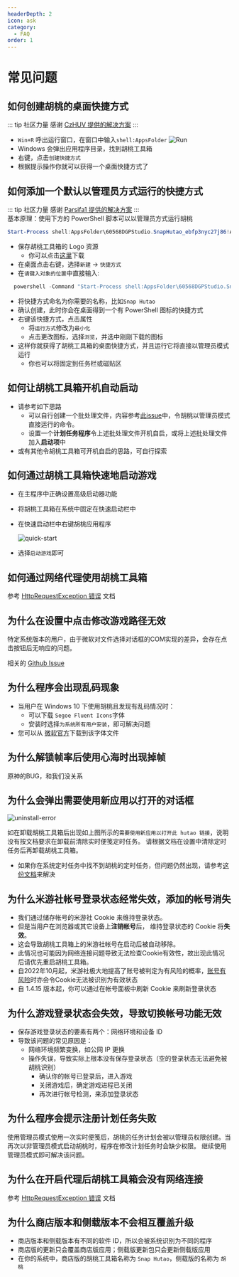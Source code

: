 ```yaml
---
headerDepth: 2
icon: ask
category:
  - FAQ
order: 1
---
```


# 常见问题

## 如何创建胡桃的桌面快捷方式
::: tip 社区力量
感谢 [CzHUV 提供的解决方案](https://github.com/DGP-Studio/Snap.Hutao.Docs/issues/12)
:::
- `Win+R` 呼出运行窗口，在窗口中输入`shell:AppsFolder` ![Run](https://img.alicdn.com/imgextra/i3/1797064093/O1CN01Jj8c6i1g6du728e5A_!!1797064093.png)
- Windows 会弹出应用程序目录，找到胡桃工具箱
- 右键，点击`创建快捷方式`
- 根据提示操作你就可以获得一个桌面快捷方式了

## 如何添加一个默认以管理员方式运行的快捷方式
::: tip 社区力量
感谢 [Parsifa1 提供的解决方案](https://github.com/DGP-Studio/Snap.Hutao.Docs/issues/17)
:::  
基本原理：使用下方的 PowerShell 脚本可以以管理员方式运行胡桃
```PowerShell ts:no-line-numbers
Start-Process shell:AppsFolder\60568DGPStudio.SnapHutao_ebfp3nyc27j86!App -verb runas
```
- 保存胡桃工具箱的 Logo 资源
  - 你可以点击[这里](https://github.com/DGP-Studio/Snap.Hutao/raw/main/src/Snap.Hutao/Snap.Hutao/Assets/Logo.ico)下载
- 在桌面点击右键，选择`新建` -> `快捷方式`
- 在`请键入对象的位置`中直接输入:
```PowerShell ts:no-line-numbers
  powershell -Command "Start-Process shell:AppsFolder\60568DGPStudio.SnapHutao_ebfp3nyc27j86!App -verb runas
```
- 将快捷方式命名为你需要的名称，比如`Snap Hutao`
- 确认创建，此时你会在桌面得到一个有 PowerShell 图标的快捷方式
- 右键该快捷方式，点击属性
  - 将`运行方式`修改为`最小化`
  - 点击更改图标，选择`浏览`，并选中刚刚下载的图标
- 这样你就获得了胡桃工具箱的桌面快捷方式，并且运行它将直接以管理员模式运行
  - 你也可以将固定到任务栏或磁贴区

## 如何让胡桃工具箱开机自动启动

- 请参考如下思路
    - 可以自行创建一个批处理文件，内容参考[此issue](https://github.com/DGP-Studio/Snap.Hutao/issues/184)中，令胡桃以管理员模式直接运行的命令。
    - 设置一个**计划任务程序**令上述批处理文件开机自启，或将上述批处理文件加入**启动项**中
- 或有其他令胡桃工具箱可开机自启的思路，可自行探索

## 如何通过胡桃工具箱快速地启动游戏

- 在主程序中正确设置高级启动器功能
- 将胡桃工具箱在系统中固定在快速启动栏中
- 在快速启动栏中右键胡桃应用程序

  ![quick-start](https://img.alicdn.com/imgextra/i3/1797064093/O1CN01Uu8QzN1g6du6MRp8h_!!1797064093.png)
- 选择`启动游戏`即可

## 如何通过网络代理使用胡桃工具箱

参考 [HttpRequestException 错误](exceptions.html#httprequestexception) 文档

## 为什么在设置中点击修改游戏路径无效

特定系统版本的用户，由于微软对文件选择对话框的COM实现的差异，会存在点击按钮后无响应的问题。

相关的 [Github Issue](https://github.com/microsoft/WindowsAppSDK/issues/2931)

## 为什么程序会出现乱码现象

- 当用户在 Windows 10 下使用胡桃且发现有乱码情况时：
  - 可以下载 `Segoe Fluent Icons`字体
  - 安装时选择`为系统所有用户安装`，即可解决问题
- 您可以从 [微软官方](https://aka.ms/SegoeFluentIcons)下载到该字体文件

## 为什么解锁帧率后使用心海时出现掉帧
原神的BUG，和我们没关系

## 为什么会弹出需要使用新应用以打开的对话框
![uninstall-error](https://img.alicdn.com/imgextra/i3/1797064093/O1CN01b3j0eY1g6duBXLJXg_!!1797064093.jpg)

如在卸载胡桃工具箱后出现如上图所示的`需要使用新应用以打开此 hutao 链接`，说明没有按文档要求在卸载前清除实时便笺定时任务。 请根据文档在设置中清除定时任务后再卸载胡桃工具箱。
- 如果你在系统定时任务中找不到胡桃的定时任务，但问题仍然出现，请参考[这份文档](https://github.com/DGP-Studio/Snap.Hutao.Docs/issues/18)来解决

## 为什么米游社帐号登录状态经常失效，添加的帐号消失

* 我们通过储存帐号的米游社 Cookie 来维持登录状态。
* 但是当用户在浏览器或其它设备上**注销帐号**后， 维持登录状态的 Cookie 将**失效**。
* 这会导致胡桃工具箱上的米游社帐号在启动后被自动移除。
* 此情况也可能因为网络连接问题导致无法检查Cookie有效性，故出现此情况后请优先重启胡桃工具箱。
* 自2022年10月起，米游社极大地提高了账号被判定为有风险的概率，[账号有风险](mihoyo-risk-tip.md)时亦会令Cookie无法被识别为有效状态
* 自 1.4.15 版本起，你可以通过在帐号面板中刷新 Cookie 来刷新登录状态

## 为什么游戏登录状态会失效，导致切换帐号功能无效
- 保存游戏登录状态的要素有两个：网络环境和设备 ID
- 导致该问题的常见原因是：
  - 网络环境频繁变换，如公网 IP 更换
  - 操作失误，导致实际上根本没有保存登录状态（空的登录状态无法避免被胡桃识别）
    - 确认你的帐号已登录后，进入游戏
    - 关闭游戏后，确定游戏进程已关闭
    - 再次进行帐号检测，来添加登录状态

## 为什么程序会提示注册计划任务失败
使用管理员模式使用一次实时便笺后，胡桃的任务计划会被以管理员权限创建。当再次以非管理员模式启动胡桃时，程序在修改计划任务时会缺少权限。 继续使用管理员模式即可解决该问题。

## 为什么在开启代理后胡桃工具箱会没有网络连接

参考 [HttpRequestException 错误](exceptions.html#httprequestexception) 文档

## 为什么商店版本和侧载版本不会相互覆盖升级

- 商店版本和侧载版本有不同的软件 ID，所以会被系统识别为不同的程序
- 商店版的更新只会覆盖商店版应用；侧载版更新包只会更新侧载版应用
- 在你的系统中，商店版的胡桃工具箱名称为 `Snap Hutao`，侧载版的名称为 `胡桃`
